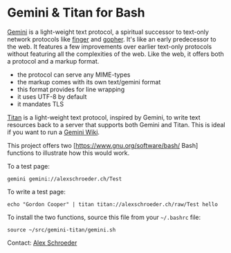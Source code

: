 # Gemini & Titan for Bash

[Gemini](https://gemini.circumlunar.space/) is a light-weight text
protocol, a spiritual successor to text-only network protocols like
[finger](https://en.wikipedia.org/wiki/Finger_protocol) and
[gopher](https://en.wikipedia.org/wiki/Gopher_%28protocol%29). It's
like an early predecessor to the web. It features a few improvements
over earlier text-only protocols without featuring all the
complexities of the web. Like the web, it offers both a protocol and a
markup format.

- the protocol can serve any MIME-types
- the markup comes with its own text/gemini format
- this format provides for line wrapping
- it uses UTF-8 by default
- it mandates TLS

[Titan](https://communitywiki.org/wiki/Titan) is a light-weight text
protocol, inspired by Gemini, to write text resources back to a server
that supports both Gemini and Titan. This is ideal if you want to run
a [Gemini Wiki](https://alexschroeder.ch/cgit/gemini-wiki/about/).

This project offers two [https://www.gnu.org/software/bash/ Bash]
functions to illustrate how this would work.

To a test page:

```
gemini gemini://alexschroeder.ch/Test
```

To write a test page:

```
echo "Gordon Cooper" | titan titan://alexschroeder.ch/raw/Test hello
```

To install the two functions, source this file from your `~/.bashrc`
file:

```
source ~/src/gemini-titan/gemini.sh
```

Contact: [Alex Schroeder](https://alexschroeder.ch/wiki/Contact)
